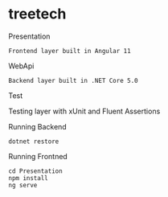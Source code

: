 # treetech

Presentation 

    Frontend layer built in Angular 11
    
WebApi

    Backend layer built in .NET Core 5.0
    
Test

   Testing layer with xUnit and Fluent Assertions 

Running Backend

    dotnet restore 

Running Frontned 

    cd Presentation
    npm install
    ng serve
    
